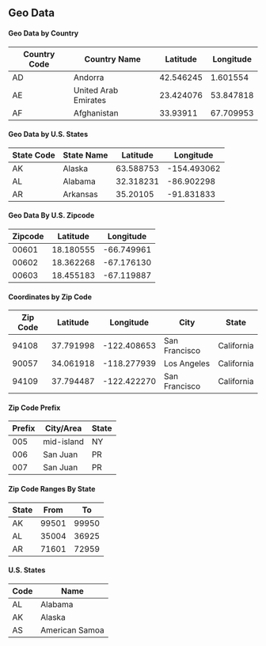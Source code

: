 ## Geo Data

#### Geo Data by Country

|Country Code|Country Name|Latitude|Longitude|
|-----|-----|-----|-----|
|AD|Andorra|42.546245|1.601554| 
|AE|United Arab Emirates|23.424076|53.847818| 
|AF|Afghanistan|33.93911|67.709953| 

#### Geo Data by U.S. States

|State Code|State Name|Latitude|Longitude|
|-----|-----|-----|-----|
|AK|Alaska|63.588753|-154.493062| 
|AL|Alabama|32.318231|-86.902298| 
|AR|Arkansas|35.20105|-91.831833|

#### Geo Data By U.S. Zipcode

|Zipcode|Latitude|Longitude|
|-----|-----|-----|
|00601|18.180555|-66.749961| 
|00602|18.362268|-67.176130| 
|00603|18.455183|-67.119887|

#### Coordinates by Zip Code

|Zip Code|Latitude|Longitude|City|State|
|-----|-----|-----|-----|-----|
|94108|37.791998|-122.408653|San Francisco|California|
|90057|34.061918|-118.277939|Los Angeles|California|
|94109|37.794487|-122.422270|San Francisco|California|

#### Zip Code Prefix

|Prefix|City/Area|State|
|-----|-----|-----|
|005|mid-island|NY|
|006|San Juan|PR|
|007|San Juan|PR|

#### Zip Code Ranges By State

|State|From|To|
|-----|-----|-----|
|AK|99501|99950|
|AL|35004|36925|
|AR|71601|72959|

#### U.S. States

|Code|Name|
|-----|-----|
|AL|Alabama|
|AK|Alaska|
|AS|American Samoa|

